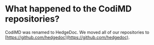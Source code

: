 # What happened to the CodiMD repositories?

CodiMD was renamed to HedgeDoc.
We moved all of our repositories to [https://github.com/hedgedoc](https://github.com/hedgedoc).
